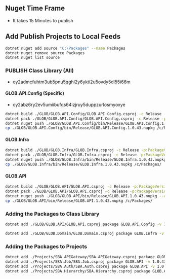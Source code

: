 ## Nuget Time Frame
- It takes 15 Minutes to publish

## Add Publish Projects to Local Feeds
```bash
dotnet nuget add source "C:\Packages" --name Packages 
dotnet nuget remove source Packages
dotnet nuget list source

```

### PUBLISH Class Library (All)
- oy2admcfuhtm3ub5pnu5qghl2y6ykti2u5ovdy5dl55i66m

#### GLOB.API.Config (Specific)
- oy2abz6ry2ev5umiibufqs64izjruy5duppzurlosmyoxye
```bash
dotnet build ./GLOB/GLOB.API.Config/GLOB.API.Config.csproj -c Release -p:PackageVersion=1.0.43
dotnet pack ./GLOB/GLOB.API.Config/GLOB.API.Config.csproj -c Release -p:PackageVersion=1.0.43
dotnet nuget push ./GLOB/GLOB.API.Config/bin/Release/GLOB.API.Config.1.0.43.nupkg --api-key oy2abz6ry2ev5umiibufqs64izjruy5duppzurlosmyoxye --source https://api.nuget.org/v3/index.json
cp ./GLOB/GLOB.API.Config/bin/Release/GLOB.API.Config.1.0.43.nupkg /c/Packages/

```
#### GLOB.Infra
```bash
dotnet build ./GLOB/GLOB.Infra/GLOB.Infra.csproj -c Release -p:PackageVersion=1.0.43
dotnet pack ./GLOB/GLOB.Infra/GLOB.Infra.csproj -c Release -p:PackageVersion=1.0.43
dotnet nuget push ./GLOB/GLOB.Infra/bin/Release/GLOB.Infra.1.0.43.nupkg --api-key oy2admcfuhtm3ub5pnu5qghl2y6ykti2u5ovdy5dl55i66m --source https://api.nuget.org/v3/index.json
cp ./GLOB/GLOB.Infra/bin/Release/GLOB.Infra.1.0.43.nupkg /c/Packages/

```
#### GLOB.API
```bash
dotnet build ./GLOB/GLOB.API/GLOB.API.csproj -c Release -p:PackageVersion=1.0.43 -p:UseProjectReferences=true
dotnet pack ./GLOB/GLOB.API/GLOB.API.csproj -c Release -p:PackageVersion=1.0.43 -p:UseProjectReferences=true
dotnet nuget push ./GLOB/GLOB.API/bin/Release/GLOB.API.1.0.43.nupkg --api-key oy2admcfuhtm3ub5pnu5qghl2y6ykti2u5ovdy5dl55i66m --source https://api.nuget.org/v3/index.json
cp ./GLOB/GLOB.API/bin/Release/GLOB.API.1.0.43.nupkg /c/Packages/

```
### Adding the Packages to Class Library
```bash
dotnet add ./GLOB/GLOB.API/GLOB.API.csproj package GLOB.API.Config -v 1.0.43

dotnet add ./GLOB/GLOB.Domain/GLOB.Domain.csproj package GLOB.Infra -v 1.0.43
```


### Adding the Packages to Projects
```bash
dotnet add ./Projects/SBA.APIGateway/SBA.APIGateway.csproj package GLOB.API.Config -v 1.0.43
dotnet add ./Projects/SBA.Job/SBA.Job.csproj package GLOB.API -v 1.0.43
dotnet add ./Projects/SBA.Auth/SBA.Auth.csproj package GLOB.API -v 1.0.43
dotnet add ./Projects/SBA.Hierarchy/SBA.Hierarchy.csproj package GLOB.API -v 1.0.43
```